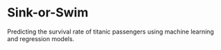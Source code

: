# Sink-or-Swim
Predicting the survival rate of titanic passengers using machine learning and regression models.
